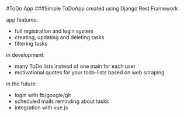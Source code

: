 #ToDo App
###Simple ToDoApp created using Django Rest Framework

app features:
- full registration and login system
- creating, updating and deleting tasks
- filtering tasks

in development:
- many ToDo lists instead of one main for each user
- motivational quotes for your todo-lists based on web scraping

in the future:
- login with fb/google/git
- scheduled mails reminding about tasks
- integration with vue.js
